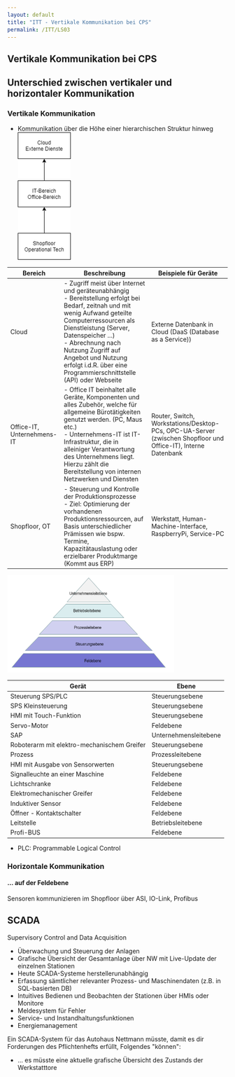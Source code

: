 ```yaml
---
layout: default
title: "ITT - Vertikale Kommunikation bei CPS"
permalink: /ITT/LS03
---
```


## Vertikale Kommunikation bei CPS

## Unterschied zwischen vertikaler und horizontaler Kommunikation

### Vertikale Kommunikation

- Kommunikation über die Höhe einer hierarchischen Struktur hinweg
![Hierachiestruktur](images/Hierarchie.png)

|Bereich|Beschreibung|Beispiele für Geräte|
|--|--|--|
|Cloud|- Zugriff meist über Internet und geräteunabhängig<br>- Bereitstellung erfolgt bei Bedarf, zeitnah und mit wenig Aufwand geteilte Computerressourcen als Dienstleistung (Server, Datenspeicher ...)<br>- Abrechnung nach Nutzung Zugriff auf Angebot und Nutzung erfolgt i.d.R. über eine Programmierschnittstelle (API) oder Webseite|Externe Datenbank in Cloud (DaaS (Database as a Service))|
|Office-IT, Unternehmens-IT|- Office IT beinhaltet alle Geräte, Komponenten und alles Zubehör, welche für allgemeine Bürotätigkeiten genutzt werden. (PC, Maus etc.)<br>- Unternehmens-IT ist IT-Infrastruktur, die in alleiniger Verantwortung des Unternehmens liegt. Hierzu zählt die Bereitstellung von internen Netzwerken und Diensten|Router, Switch, Workstations/Desktop-PCs, OPC-UA-Server (zwischen Shopfloor und Office-IT), Interne Datenbank|
|Shopfloor, OT|- Steuerung und Kontrolle der Produktionsprozesse<br>- Ziel: Optimierung der vorhandenen Produktionsressourcen, auf Basis unterschiedlicher Prämissen wie bspw. Termine, Kapazitätauslastung oder erzielbarer Produktmarge (Kommt aus ERP)|Werkstatt, Human-Machine-Interface, RaspberryPi, Service-PC|

![Automatisierungspyramide](images/Automatisierungspyramide.png)

|Gerät|Ebene|
|--|--|
|Steuerung SPS/PLC|Steuerungsebene|
|SPS Kleinsteuerung|Steuerungsebene|
|HMI mit Touch-Funktion|Steuerungsebene|
|Servo-Motor|Feldebene|
|SAP|Unternehmensleitebene|
|Roboterarm mit elektro-mechanischem Greifer|Steuerungsebene|
|Prozess|Prozessleitebene|
|HMI mit Ausgabe von Sensorwerten|Steuerungsebene|
|Signalleuchte an einer Maschine|Feldebene|
|Lichtschranke|Feldebene|
|Elektromechanischer Greifer|Feldebene|
|Induktiver Sensor|Feldebene|
|Öffner - Kontaktschalter|Feldebene|
|Leitstelle|Betriebsleitebene|
|Profi-BUS|Feldebene|

- PLC: Programmable Logical Control

### Horizontale Kommunikation

#### ... auf der Feldebene

Sensoren kommunizieren im Shopfloor über ASI, IO-Link, Profibus

## SCADA

Supervisory Control and Data Acquisition

- Überwachung und Steuerung der Anlagen
- Grafische Übersicht der Gesamtanlage über NW mit Live-Update der einzelnen Stationen
- Heute SCADA-Systeme herstellerunabhängig
- Erfassung sämtlicher relevanter Prozess- und Maschinendaten (z.B. in SQL-basierten DB)
- Intuitives Bedienen und Beobachten der Stationen über HMIs oder Monitore
- Meldesystem für Fehler
- Service- und Instandhaltungsfunktionen
- Energiemanagement

Ein SCADA-System für das Autohaus Nettmann müsste, damit es dir Forderungen des Pflichtenhefts erfüllt, Folgendes "können":
- ... es müsste eine aktuelle grafische Übersicht des Zustands der Werkstatttore 
